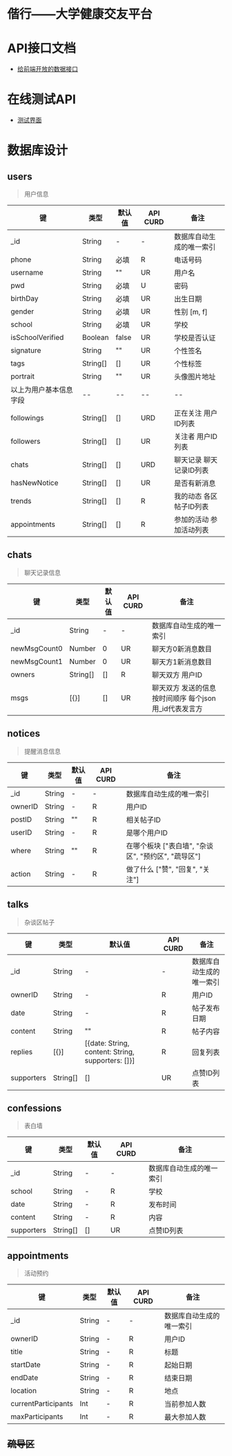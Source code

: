 # 偕行——大学健康交友平台
# API接口文档
- [给前端开放的数据接口](./apidoc)

# 在线测试API
- [测试界面](./testAPI.html)

# 数据库设计
## users
> 用户信息

|键|类型|默认值|API CURD|备注|
|--|--|--|--|--|
|_id|String|-|-|数据库自动生成的唯一索引|
|phone|String|必填|R|电话号码|
|username|String|""|UR|用户名|
|pwd|String|必填|U|密码|
|birthDay|String|必填|UR|出生日期|
|gender|String|必填|UR|性别 [m, f]|
|school|String|必填|UR|学校|
|isSchoolVerified|Boolean|false|UR|学校是否认证|
|signature|String|""|UR|个性签名|
|tags|String[]|[]|UR|个性标签|
|portrait|String|""|UR|头像图片地址
|以上为用户基本信息字段|--|--|--|--|
|followings|String[]|[]|URD|正在关注 用户ID列表|
|followers|String[]|[]|UR|关注者 用户ID列表|
|chats|String[]|[]|URD|聊天记录 聊天记录ID列表|
|hasNewNotice|String[]|[]|UR|是否有新消息|
|trends|String[]|[]|R|我的动态 各区帖子ID列表|
|appointments|String[]|[]|R|参加的活动 参加活动列表|

## chats
> 聊天记录信息

|键|类型|默认值|API CURD|备注|
|--|--|--|--|--|
|_id|String|-|-|数据库自动生成的唯一索引|
|newMsgCount0|Number|0|UR|聊天方0新消息数目|
|newMsgCount1|Number|0|UR|聊天方1新消息数目|
|owners|String[]|[]|R|聊天双方 用户ID|
|msgs|[{}]|[]|UR|聊天双方 发送的信息 按时间顺序 每个json用_id代表发言方|

## notices
> 提醒消息信息

|键|类型|默认值|API CURD|备注|
|--|--|--|--|--|
|_id|String|-|-|数据库自动生成的唯一索引|
|ownerID|String|-|R|用户ID|
|postID|String|""|R|相关帖子ID|
|userID|String|-|R|是哪个用户ID|
|where|String|""|R|在哪个板块 ["表白墙", "杂谈区", "预约区", "疏导区"]|
|action|String|-|R|做了什么 ["赞", "回复", "关注"]|

## talks
> 杂谈区帖子

|键|类型|默认值|API CURD|备注|
|--|--|--|--|--|
|_id|String|-|-|数据库自动生成的唯一索引|
|ownerID|String|-|R|用户ID|
|date|String|-|R|帖子发布日期|
|content|String|""|R|帖子内容|
|replies|[{}]|[{date: String, content: String, supporters: []}]|R|回复列表|
|supporters|String[]|[]|UR|点赞ID列表|

## confessions
> 表白墙

|键|类型|默认值|API CURD|备注|
|--|--|--|--|--|
|_id|String|-|-|数据库自动生成的唯一索引|
|school|String|-|R|学校|
|date|String|-|R|发布时间|
|content|String|-|R|内容|
|supporters|String[]|[]|UR|点赞ID列表|

## appointments
> 活动预约

|键|类型|默认值|API CURD|备注|
|--|--|--|--|--|
|_id|String|-|-|数据库自动生成的唯一索引|
|ownerID|String|-|R|用户ID|
|title|String|-|R|标题|
|startDate|String|-|R|起始日期|
|endDate|String|-|R|结束日期|
|location|String|-|R|地点|
|currentParticipants|Int|-|R|当前参加人数|
|maxParticipants|Int|-|R|最大参加人数|


## ~~疏导区~~